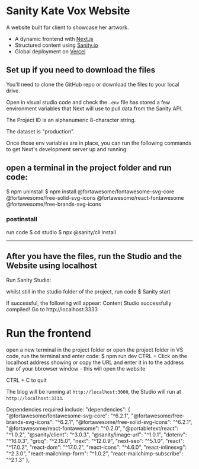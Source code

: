 
# Sanity  Kate Vox Website

A website built for client to showcase her artwork.

- A dynamic frontend with [Next.js](https://nextjs.org)
- Structured content using [Sanity.io](https://www.sanity.io)
- Global deployment on [Vercel](https://vercel.com)

## Set up if you need to download the files

You'll need to clone the GitHub repo or download the files to your local drive.

Open in visual studio code and check the `.env` file has stored a few environment variables that Next will use to pull data from the Sanity API.


The Project ID is an alphanumeric 8-character string.

The dataset is  "production".

Once those env variables are in place, you can run the following commands to get Next's development server up and running:

## open a terminal in the project folder and run code:
$ npm uninstall 
$ npm install @fortawesome/fontawesome-svg-core @fortawesome/free-solid-svg-icons @fortawesome/react-fontawesome @fortawesome/free-brands-svg-icons

### postinstall
run code
$ cd studio 
$ npx @sanity/cli install

----
## After you have the files, run the Studio and the Website using localhost

Run Sanity Studio:

whilst still in the studio folder of the project, run code
$ Sanity start

If successful, the following will appear:
Content Studio successfully compiled! Go to http://localhost:3333


# Run the frontend
open a new terminal in the project folder or open the project folder in VS code, run the terminal and enter code:
$ npm run dev
CTRL + Click on the localhost address showing or copy the URL and enter it in to the address bar of your bbrowser window - this will open the website

CTRL + C to quit


The blog will be running at `http://localhost:3000`, the Studio will run at `http://localhost:3333`.

Dependencies required include:
  "dependencies": {
    "@fortawesome/fontawesome-svg-core": "^6.2.1",
    "@fortawesome/free-brands-svg-icons": "^6.2.1",
    "@fortawesome/free-solid-svg-icons": "^6.2.1",
    "@fortawesome/react-fontawesome": "^0.2.0",
    "@portabletext/react": "^1.0.2",
    "@sanity/client": "^3.0.3",
    "@sanity/image-url": "^1.0.1",
    "dotenv": "^16.0.3",
    "groq": "^2.15.0",
    "next": "^12.0.9",
    "next-seo": "^5.1.0",
    "react": "^17.0.2",
    "react-dom": "^17.0.2",
    "react-icons": "^4.6.0",
    "react-inlinesvg": "^2.3.0",
    "react-mailchimp-form": "^1.0.2",
    "react-mailchimp-subscribe": "^2.1.3"
  },

